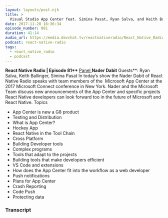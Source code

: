 ```yaml
---
layout: layouts/post.njk
title: >
  Visual Studio App Center feat. Simina Pasat, Ryan Salva, and Keith Ballinger of Microsoft
date: 2017-11-28 16:36:34
episode_number: 081
duration: 41:14
audio_url: https://media.devchat.tv/reactnativeradio/React_Native_Radio_Episode_81.mp3
podcast: react-native-radio
tags:
  - react_native_radio
  - podcast
---
```


**React Native Radio | Episode 81\*\*** <u>Panel </u> **Nader Dabit** Guests\*\*: Ryan Salva, Keith Ballinger, Simina Pasat In today’s show the Nader Dabit of React Native Radio speaks with team members of the&nbsp; Microsoft App Center at the 2017 Microsoft Connect conference in New York. Nader and the Microsoft Team discuss new announcements of the App Center and specific projects React Native developers can look forward too in the future of Microsoft and React Native. Topics

- App Center is new a G8 product
- Testing and Distribution
- What is App Center?
- Hockey App
- React Native in the Tool Chain
- Cross Platform
- Building Developer tools
- Complex programs
- Tools that adapt to the projects
- Building tools that make developers efficient
- VS Code and extensions
- How does the App Center fit into the workflow as a web developer
- Push notifications
- Plans for App Center
- Crash Reporting
- Code Push
- Protecting data
  &nbsp;

### Transcript
